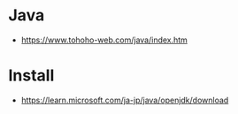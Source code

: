 # Java
- https://www.tohoho-web.com/java/index.htm

# Install
- https://learn.microsoft.com/ja-jp/java/openjdk/download
